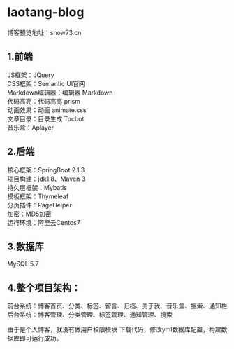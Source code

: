 # laotang-blog
  
博客预览地址：snow73.cn  
  
## 1.前端  
JS框架：JQuery  
CSS框架：Semantic UI官网  
Markdown编辑器：编辑器 Markdown  
代码高亮：代码高亮 prism  
动画效果：动画 animate.css  
文章目录：目录生成 Tocbot  
音乐盒：Aplayer  
  
## 2.后端  
核心框架：SpringBoot 2.1.3  
项目构建：jdk1.8、Maven 3  
持久层框架：Mybatis  
模板框架：Thymeleaf  
分页插件：PageHelper  
加密：MD5加密  
运行环境：阿里云Centos7  
  
## 3.数据库  
MySQL 5.7  
  
## 4.整个项目架构：  
  前台系统：博客首页、分类、标签、留言、归档、关于我、音乐盒、搜索、通知栏  
  后台系统：博客管理、分类管理、标签管理、通知管理、搜索  
  
由于是个人博客，就没有做用户权限模块
下载代码，修改yml数据库配置，构建数据库即可运行成功。  
